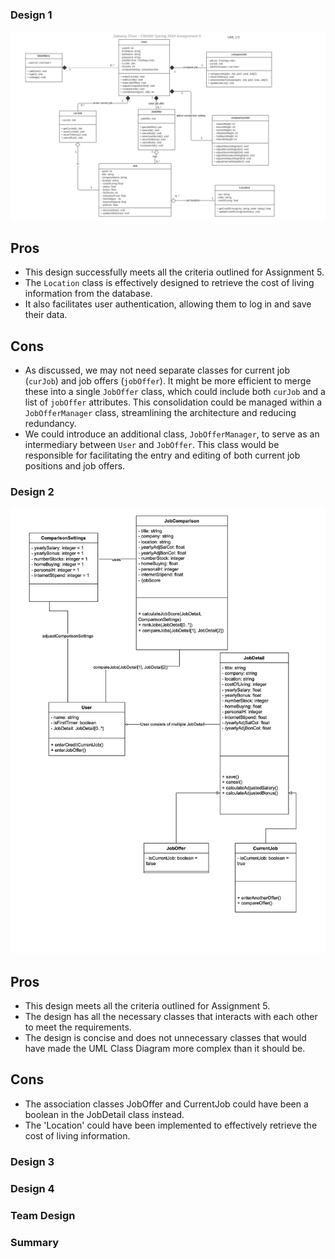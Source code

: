 ### Design 1
![](images/jchen3115-design.png)
## Pros
- This design successfully meets all the criteria outlined for Assignment 5.
- The `Location` class is effectively designed to retrieve the cost of living information from the database.
- It also facilitates user authentication, allowing them to log in and save their data.

## Cons
- As discussed, we may not need separate classes for current job (`curJob`) and job offers (`jobOffer`). It might be more efficient to merge these into a single `JobOffer` class, which could include both `curJob` and a list of `jobOffer` attributes. This consolidation could be managed within a `JobOfferManager` class, streamlining the architecture and reducing redundancy.
-  We could introduce an additional class, `JobOfferManager`, to serve as an intermediary between `User` and `JobOffer`. This class would be responsible for facilitating the entry and editing of both current job positions and job offers.

### Design 2
![](images/shong422-design.png)
## Pros
- This design meets all the criteria outlined for Assignment 5.
- The design has all the necessary classes that interacts with each other to meet the requirements.
- The design is concise and does not unnecessary classes that would have made the UML Class Diagram more complex than it should be.

## Cons
- The association classes JobOffer and CurrentJob could have been a boolean in the JobDetail class instead.
- The 'Location' could have been implemented to effectively retrieve the cost of living information.

### Design 3

### Design 4

### Team Design

### Summary
